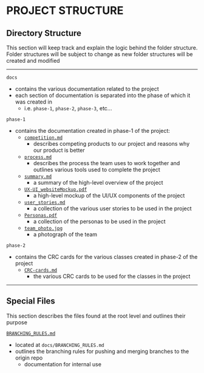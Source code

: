 # PROJECT STRUCTURE

## Directory Structure
This section will keep track and explain the logic behind the folder structure.
Folder structures will be subject to change as new folder structures will be created and modified

---

`docs`
- contains the various documentation related to the project
- each section of documentation is separated into the phase of which it was created in
    - i.e. `phase-1`, `phase-2`, `phase-3`, etc...

`phase-1`

- contains the documentation created in phase-1 of the project:
    - <a href="docs/phase-1/competition.md">`competition.md`</a>
        - describes competing products to our project and reasons why our product is better
    - <a href="docs/phase-1/process.md">`process.md`</a>
        - describes the process the team uses to work together and outlines various tools used to complete the project
    - <a href="docs/phase-1/summary.md">`summary.md`</a>
        - a summary of the high-level overview of the project
    - <a href="docs/phase-1/UX-UI_websiteMockup.pdf">`UX-UI_websiteMockup.pdf`</a>
        - a high-level mockup of the UI/UX components of the project
    - <a href="docs/phase-1/user_stories.md">`user_stories.md`</a>
        - a collection of the various user stories to be used in the project
    - <a href="docs/phase-1/Personas.pdf">`Personas.pdf`</a>
        - a collection of the personas to be used in the project
    - <a href="docs/phase-1/team_photo.jpgs">`team_photo.jpg`</a>
        - a photograph of the team

`phase-2`

- contains the CRC cards for the various classes created in phase-2 of the project
    - <a href="docs/phase-2/CRC-cards.md">`CRC-cards.md`</a>
        - the various CRC cards to be used for the classes in the project

---

## Special Files

This section describes the files found at the root level and outlines their purpose

<a href="BRANCHING_RULES.md">`BRANCHING_RULES.md`</a>

- located at `docs/BRANCHING_RULES.md`
- outlines the branching rules for pushing and merging branches to the origin repo
    - documentation for internal use